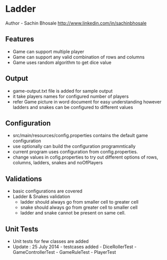 Ladder
======

Author - Sachin Bhosale     http://www.linkedin.com/in/sachinbhosale

Features
--------
  - Game can support multiple player
  - Game can support any valid combination of rows and columns
  - Game uses random algorithm to get dice value


Output
------
  - game-output.txt file is added for sample output
  - it take players names for configured number of players
  - refer Game picture in word document for easy understanding however ladders and snakes can be configured to different values
  

Configuration
-------------
  - src/main/resources/config.properties contains the default game configuration
  - use optionally can build the configuration programmtically
  - current program uses configuration from config.properties.
  - change values in cofig.properties to try out different options of rows, columns, ladders, snakes and noOfPlayers
  
Validations
-----------
  - basic configurations are covered
  - Ladder & Snakes validation
    - ladder should always go from smaller cell to greater cell
    - snake should always go from greater cell to smaller cell
    - ladder and snake cannot be present on same cell. 
    
Unit Tests
----------
  - Unit tests for few classes are added
  - Update : 25 July 2014 - testcases added
            - DiceRollerTest
            - GameControllerTest
            - GameRuleTest
            - PlayerTest
